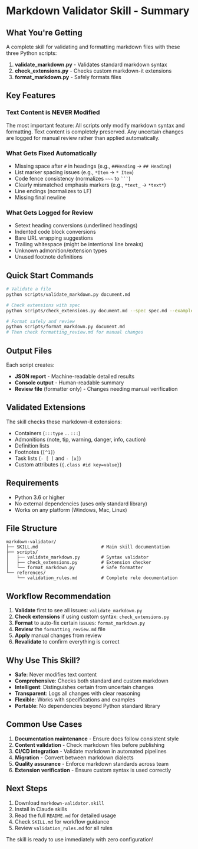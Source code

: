 # Markdown Validator Skill - Summary

## What You're Getting

A complete skill for validating and formatting markdown files with these three Python scripts:

1. **validate_markdown.py** - Validates standard markdown syntax
2. **check_extensions.py** - Checks custom markdown-it extensions 
3. **format_markdown.py** - Safely formats files

## Key Features

### Text Content is NEVER Modified
The most important feature: All scripts only modify markdown syntax and formatting. Text content is completely preserved. Any uncertain changes are logged for manual review rather than applied automatically.

### What Gets Fixed Automatically
- Missing space after `#` in headings (e.g., `##Heading` → `## Heading`)
- List marker spacing issues (e.g., `*Item` → `* Item`)
- Code fence consistency (normalizes `~~~` to ` ``` `)
- Clearly mismatched emphasis markers (e.g., `*text_` → `*text*`)
- Line endings (normalizes to LF)
- Missing final newline

### What Gets Logged for Review
- Setext heading conversions (underlined headings)
- Indented code block conversions
- Bare URL wrapping suggestions
- Trailing whitespace (might be intentional line breaks)
- Unknown admonition/extension types
- Unused footnote definitions

## Quick Start Commands

```bash
# Validate a file
python scripts/validate_markdown.py document.md

# Check extensions with spec
python scripts/check_extensions.py document.md --spec spec.md --examples examples/

# Format safely and review
python scripts/format_markdown.py document.md
# Then check formatting_review.md for manual changes
```

## Output Files

Each script creates:
- **JSON report** - Machine-readable detailed results
- **Console output** - Human-readable summary
- **Review file** (formatter only) - Changes needing manual verification

## Validated Extensions

The skill checks these markdown-it extensions:
- Containers (`:::type` ... `:::`)
- Admonitions (note, tip, warning, danger, info, caution)
- Definition lists
- Footnotes (`[^1]`)
- Task lists (`- [ ]` and `- [x]`)
- Custom attributes (`{.class #id key=value}`)

## Requirements

- Python 3.6 or higher
- No external dependencies (uses only standard library)
- Works on any platform (Windows, Mac, Linux)

## File Structure

```
markdown-validator/
├── SKILL.md                        # Main skill documentation
├── scripts/
│   ├── validate_markdown.py        # Syntax validator
│   ├── check_extensions.py         # Extension checker
│   └── format_markdown.py          # Safe formatter
└── references/
    └── validation_rules.md         # Complete rule documentation
```

## Workflow Recommendation

1. **Validate** first to see all issues: `validate_markdown.py`
2. **Check extensions** if using custom syntax: `check_extensions.py`
3. **Format** to auto-fix certain issues: `format_markdown.py`
4. **Review** the `formatting_review.md` file
5. **Apply** manual changes from review
6. **Revalidate** to confirm everything is correct

## Why Use This Skill?

- **Safe**: Never modifies text content
- **Comprehensive**: Checks both standard and custom markdown
- **Intelligent**: Distinguishes certain from uncertain changes
- **Transparent**: Logs all changes with clear reasoning
- **Flexible**: Works with specifications and examples
- **Portable**: No dependencies beyond Python standard library

## Common Use Cases

1. **Documentation maintenance** - Ensure docs follow consistent style
2. **Content validation** - Check markdown files before publishing
3. **CI/CD integration** - Validate markdown in automated pipelines
4. **Migration** - Convert between markdown dialects
5. **Quality assurance** - Enforce markdown standards across team
6. **Extension verification** - Ensure custom syntax is used correctly

## Next Steps

1. Download `markdown-validator.skill`
2. Install in Claude skills
3. Read the full `README.md` for detailed usage
4. Check `SKILL.md` for workflow guidance
5. Review `validation_rules.md` for all rules

The skill is ready to use immediately with zero configuration!
